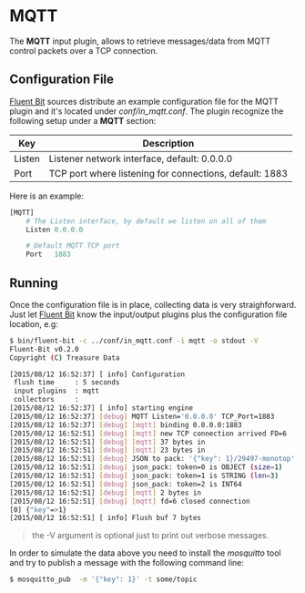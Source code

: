# MQTT

The __MQTT__ input plugin, allows to retrieve messages/data from MQTT control packets over a TCP connection.

## Configuration File

[Fluent Bit](http://fluentbit.io) sources distribute an example configuration file for the MQTT plugin and it's located under _conf/in_mqtt.conf_. The plugin recognize the following setup under a __MQTT__ section:

| Key      | Description       |
| ---------|-------------------|
| Listen   | Listener network interface, default: 0.0.0.0 |
| Port     | TCP port where listening for connections, default: 1883 |


Here is an example:

```python
[MQTT]
    # The Listen interface, by default we listen on all of them
    Listen 0.0.0.0

    # Default MQTT TCP port
    Port   1883
```

## Running

Once the configuration file is in place, collecting data is very straighforward. Just let [Fluent Bit](http://fluentbit.io) know the input/output plugins plus the configuration file location, e.g:

```bash
$ bin/fluent-bit -c ../conf/in_mqtt.conf -i mqtt -o stdout -V
Fluent-Bit v0.2.0
Copyright (C) Treasure Data

[2015/08/12 16:52:37] [ info] Configuration
 flush time     : 5 seconds
 input plugins  : mqtt
 collectors     :
[2015/08/12 16:52:37] [ info] starting engine
[2015/08/12 16:52:37] [debug] MQTT Listen='0.0.0.0' TCP_Port=1883
[2015/08/12 16:52:37] [debug] [mqtt] binding 0.0.0.0:1883
[2015/08/12 16:52:51] [debug] [mqtt] new TCP connection arrived FD=6
[2015/08/12 16:52:51] [debug] [mqtt] 37 bytes in
[2015/08/12 16:52:51] [debug] [mqtt] 23 bytes in
[2015/08/12 16:52:51] [debug] JSON to pack: '{"key": 1}/29497-monotop'
[2015/08/12 16:52:51] [debug] json_pack: token=0 is OBJECT (size=1)
[2015/08/12 16:52:51] [debug] json_pack: token=1 is STRING (len=3)
[2015/08/12 16:52:51] [debug] json_pack: token=2 is INT64
[2015/08/12 16:52:51] [debug] [mqtt] 2 bytes in
[2015/08/12 16:52:51] [debug] [mqtt] fd=6 closed connection
[0] {"key"=>1}
[2015/08/12 16:52:51] [ info] Flush buf 7 bytes
```

> the -V argument is optional just to print out verbose messages.

In order to simulate the data above you need to install the _mosquitto_ tool and try to publish a message with the following command line:

```bash
$ mosquitto_pub  -m '{"key": 1}' -t some/topic
```
